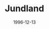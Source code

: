 ---
mission_id: jundland
slug: "jundland"
editorsChoice:
title: "Jundland"
authors: 
    - "David Arandle"
date: 1996-12-13
filename: "jundland.zip"
description: "Closer scrutiny of the stolen plans for the SSSD Sovereign recovered from M/CRV Dana has revealed they were in fact a decoy. The ship's log shows that an A-wing left the ship over the planet of Tatooine. Intelligence is confident that the fighter was carrying the real plans; your platoon has been assigned the job of locating the A-wing and recovering the stolen plans."
cover: "jundland.png"
levelReplaced:	SECBASE
difficulty: yes
bm:	yes
fme: yes
wax: yes
three_do: yes
voc: yes
gmd: no
vue: no
lfd: yes
base: "New level from scratch" 
editors: "WDFUSE 2.00"

---